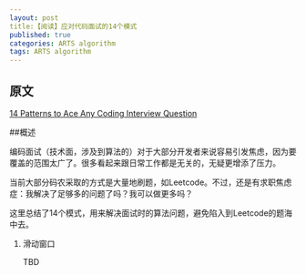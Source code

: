 ```yaml
---
layout: post
title:【阅读】应对代码面试的14个模式
published: true
categories: ARTS algorithm
tags: ARTS algorithm
---
```


## 原文

[14 Patterns to Ace Any Coding Interview Question](https://hackernoon.com/14-patterns-to-ace-any-coding-interview-question-c5bb3357f6ed)

##概述

编码面试（技术面，涉及到算法的）对于大部分开发者来说容易引发焦虑，因为要覆盖的范围太广了。很多看起来跟日常工作都是无关的，无疑更增添了压力。

当前大部分码农采取的方式是大量地刷题，如Leetcode。不过，还是有求职焦虑症：我解决了足够多的问题了吗？我可以做更多吗？

这里总结了14个模式，用来解决面试时的算法问题，避免陷入到Leetcode的题海中去。

1. 滑动窗口

   TBD